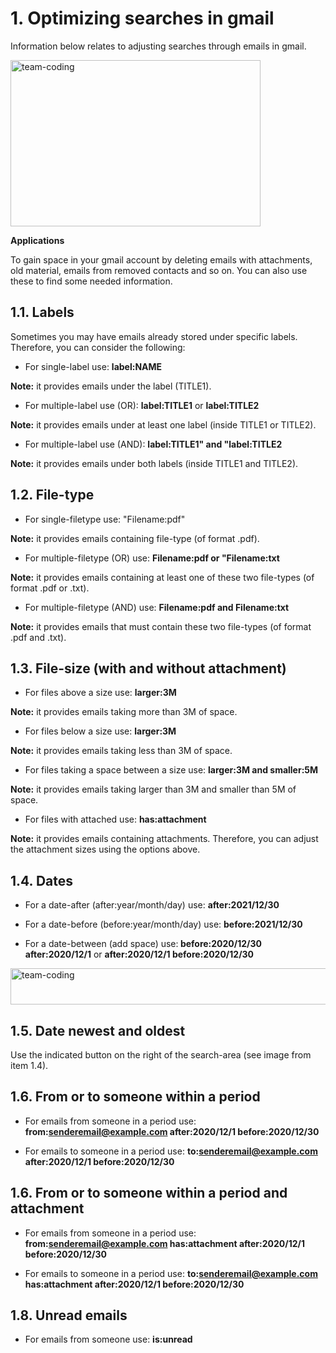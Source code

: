 <h1 align="left">1. Optimizing searches in gmail</h1>

Information below relates to adjusting searches through emails in gmail. 

<img align="center" src="https://upload.wikimedia.org/wikipedia/commons/thumb/8/86/Search-box_gmail_example.jpg/800px-Search-box_gmail_example.jpg" alt="team-coding" height="266" width="400" /></a>

<b>Applications</b>

To gain space in your gmail account by deleting emails with attachments, old material, emails from removed contacts and so on. You can also use these to
find some needed information.

<h2 align="left">1.1. Labels</h2>

Sometimes you may have emails already stored under specific labels. Therefore, you can consider the following:

* For single-label use: <b>label:NAME</b>

<b>Note:</b> it provides emails under the label (TITLE1).

* For multiple-label use (OR): <b>label:TITLE1</b> or <b>label:TITLE2</b>

<b>Note:</b> it provides emails under at least one label (inside TITLE1 or TITLE2).

* For multiple-label use (AND): <b>label:TITLE1" and "label:TITLE2</b>

<b>Note:</b> it provides emails under both labels  (inside TITLE1 and TITLE2).

<h2 align="left">1.2. File-type</h2>

* For single-filetype use: "Filename:pdf"

<b>Note:</b> it provides emails containing file-type (of format .pdf).

* For multiple-filetype (OR) use: <b>Filename:pdf or "Filename:txt</b>

<b>Note:</b> it provides emails containing at least one of these two file-types (of format .pdf or .txt).

* For multiple-filetype (AND) use: <b>Filename:pdf and Filename:txt</b>

<b>Note:</b> it provides emails that must contain these two file-types (of format .pdf and .txt).

<h2 align="left">1.3. File-size (with and without attachment)</h2>

* For files above a size use: <b>larger:3M</b>

<b>Note:</b> it provides emails taking more than 3M of space.

* For files below a size use: <b>larger:3M</b>

<b>Note:</b> it provides emails taking less than 3M of space.

* For files taking a space between a size use: <b>larger:3M and smaller:5M</b>

<b>Note:</b> it provides emails taking larger than 3M and smaller than 5M of space.

* For files with attached use: <b>has:attachment</b>

<b>Note:</b> it provides emails containing attachments. Therefore, you can adjust the attachment sizes using the options above.

<h2 align="left">1.4. Dates</h2>

* For a date-after (after:year/month/day) use: <b>after:2021/12/30</b>

* For a date-before (before:year/month/day) use: <b>before:2021/12/30</b>

* For a date-between (add space) use:<b> before:2020/12/30 after:2020/12/1</b> or <b>after:2020/12/1 before:2020/12/30</b>

<img align="center" src="https://upload.wikimedia.org/wikipedia/commons/thumb/d/dc/Search_emails_between_a_period_in_gmail.jpg/800px-Search_emails_between_a_period_in_gmail.jpg" alt="team-coding" height="58" width="800" /></a>

<h2 align="left">1.5. Date newest and oldest</h2>

Use the indicated button on the right of the search-area (see image from item 1.4).

<h2 align="left">1.6. From or to someone within a period</h2>

* For emails from someone in a period use: <b>from:senderemail@example.com after:2020/12/1 before:2020/12/30</b>

* For emails to someone in a period use: <b>to:senderemail@example.com after:2020/12/1 before:2020/12/30</b>

<h2 align="left">1.6. From or to someone within a period and attachment</h2>

* For emails from someone in a period use: <b>from:senderemail@example.com has:attachment after:2020/12/1 before:2020/12/30</b>

* For emails to someone in a period use: <b>to:senderemail@example.com has:attachment after:2020/12/1 before:2020/12/30</b>

<h2 align="left">1.8. Unread emails</h2>

* For emails from someone use: <b>is:unread</b>
